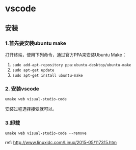 # vscode

## 安装

### 1.首先要安装ubuntu make

打开终端，使用下列命令，通过官方PPA来安装Ubuntu Make：

1. `sudo add-apt-repository ppa:ubuntu-desktop/ubuntu-make`
2. `sudo apt-get update`
3. `sudo apt-get install ubuntu-make`

### 2. 安装vscode

`umake web visual-studio-code`

安装过程选择接受就可以。

### 3.卸载

`umake web visual-studio-code --remove`

ref: http://www.linuxidc.com/Linux/2015-05/117315.htm